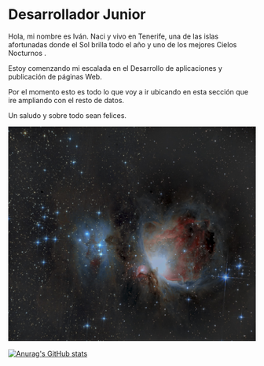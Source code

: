 
# Desarrollador Junior

Hola, mi nombre es Iván. Naci y vivo en Tenerife, una de las islas afortunadas donde el Sol brilla todo el año y uno de los mejores Cielos Nocturnos .

Estoy comenzando mi escalada en el Desarrollo de aplicaciones y publicación de páginas Web.

Por el momento esto es todo lo que voy a ir ubicando en esta sección que ire ampliando con el resto de datos.

Un saludo y sobre todo sean felices.



![Logo](https://github.com/IvBanzaga/IvBanzaga/blob/main/M42%2029-12-2021%20F.jpg)

[![Anurag's GitHub stats](https://github-readme-stats.vercel.app/api?username=anuraghazra)](https://github.com/anuraghazra/github-readme-stats)

